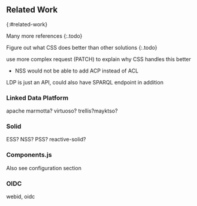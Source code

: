 ## Related Work
{:#related-work}

Many more references
{:.todo}

Figure out what CSS does better than other solutions
{:.todo}

use more complex request (PATCH) to explain why CSS handles this better
- NSS would not be able to add ACP instead of ACL

LDP is just an API, could also have SPARQL endpoint in addition

### Linked Data Platform
apache marmotta? virtuoso? trellis?mayktso?

### Solid
ESS? NSS? PSS? reactive-solid?

### Components.js
Also see configuration section

### OIDC
webid, oidc
